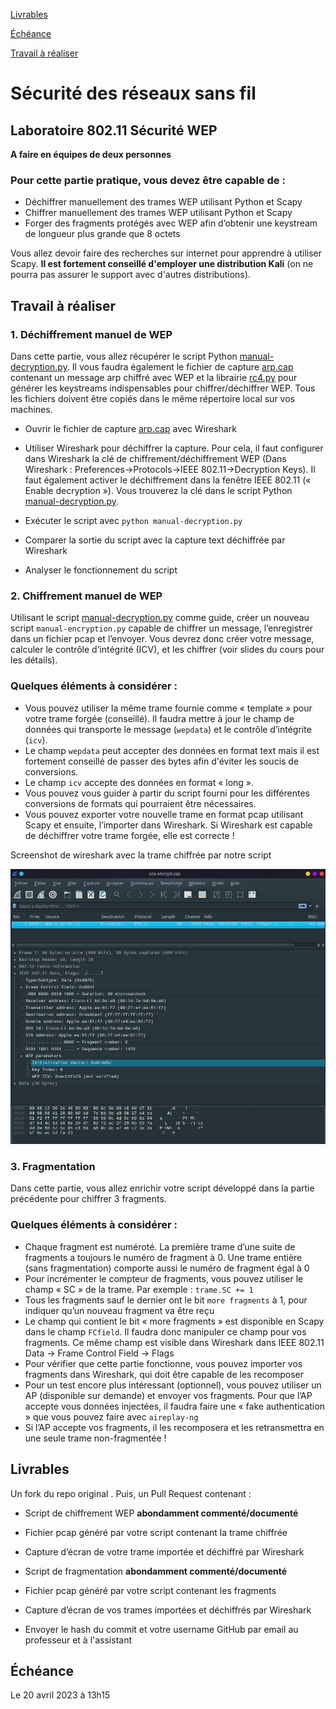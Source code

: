[Livrables](#livrables)

[Échéance](#échéance)

[Travail à réaliser](#travail-à-réaliser)

# Sécurité des réseaux sans fil

## Laboratoire 802.11 Sécurité WEP

__A faire en équipes de deux personnes__

### Pour cette partie pratique, vous devez être capable de :

* Déchiffrer manuellement des trames WEP utilisant Python et Scapy
* Chiffrer manuellement des trames WEP utilisant Python et Scapy
* Forger des fragments protégés avec WEP afin d’obtenir une keystream de longueur plus grande que 8 octets


Vous allez devoir faire des recherches sur internet pour apprendre à utiliser Scapy. __Il est fortement conseillé d'employer une distribution Kali__ (on ne pourra pas assurer le support avec d'autres distributions). 


## Travail à réaliser

### 1. Déchiffrement manuel de WEP

Dans cette partie, vous allez récupérer le script Python [manual-decryption.py](files/manual-decryption.py). Il vous faudra également le fichier de capture [arp.cap](files/arp.cap) contenant un message arp chiffré avec WEP et la librairie [rc4.py](files/rc4.py) pour générer les keystreams indispensables pour chiffrer/déchiffrer WEP. Tous les fichiers doivent être copiés dans le même répertoire local sur vos machines.

- Ouvrir le fichier de capture [arp.cap](files/arp.cap) avec Wireshark
   
- Utiliser Wireshark pour déchiffrer la capture. Pour cela, il faut configurer dans Wireshark la clé de chiffrement/déchiffrement WEP (Dans Wireshark : Preferences&rarr;Protocols&rarr;IEEE 802.11&rarr;Decryption Keys). Il faut également activer le déchiffrement dans la fenêtre IEEE 802.11 (« Enable decryption »). Vous trouverez la clé dans le script Python [manual-decryption.py](files/manual-decryption.py).
   
- Exécuter le script avec `python manual-decryption.py`
   
- Comparer la sortie du script avec la capture text déchiffrée par Wireshark
   
- Analyser le fonctionnement du script

### 2. Chiffrement manuel de WEP

Utilisant le script [manual-decryption.py](files/manual-decryption.py) comme guide, créer un nouveau script `manual-encryption.py` capable de chiffrer un message, l’enregistrer dans un fichier pcap et l’envoyer.
Vous devrez donc créer votre message, calculer le contrôle d’intégrité (ICV), et les chiffrer (voir slides du cours pour les détails).


### Quelques éléments à considérer :

- Vous pouvez utiliser la même trame fournie comme « template » pour votre trame forgée (conseillé). Il faudra mettre à jour le champ de données qui transporte le message (`wepdata`) et le contrôle d’intégrite (`icv`).
- Le champ `wepdata` peut accepter des données en format text mais il est fortement conseillé de passer des bytes afin d'éviter les soucis de conversions.
- Le champ `icv` accepte des données en format « long ».
- Vous pouvez vous guider à partir du script fourni pour les différentes conversions de formats qui pourraient être nécessaires.
- Vous pouvez exporter votre nouvelle trame en format pcap utilisant Scapy et ensuite, l’importer dans Wireshark. Si Wireshark est capable de déchiffrer votre trame forgée, elle est correcte !

Screenshot de wireshark avec la trame chiffrée par notre script

![Resultat wireshark](files/arp-encrypt.png)

### 3. Fragmentation

Dans cette partie, vous allez enrichir votre script développé dans la partie précédente pour chiffrer 3 fragments.

### Quelques éléments à considérer :

- Chaque fragment est numéroté. La première trame d’une suite de fragments a toujours le numéro de fragment à 0. Une trame entière (sans fragmentation) comporte aussi le numéro de fragment égal à 0
- Pour incrémenter le compteur de fragments, vous pouvez utiliser le champ « SC » de la trame. Par exemple : `trame.SC += 1`
- Tous les fragments sauf le dernier ont le bit `more fragments` à 1, pour indiquer qu’un nouveau fragment va être reçu
- Le champ qui contient le bit « more fragments » est disponible en Scapy dans le champ `FCfield`. Il faudra donc manipuler ce champ pour vos fragments. Ce même champ est visible dans Wireshark dans IEEE 802.11 Data &rarr; Frame Control Field &rarr; Flags
- Pour vérifier que cette partie fonctionne, vous pouvez importer vos fragments dans Wireshark, qui doit être capable de les recomposer
- Pour un test encore plus intéressant (optionnel), vous pouvez utiliser un AP (disponible sur demande) et envoyer vos fragments. Pour que l’AP accepte vous données injectées, il faudra faire une « fake authentication » que vous pouvez faire avec `aireplay-ng`
- Si l’AP accepte vos fragments, il les recomposera et les retransmettra en une seule trame non-fragmentée !

## Livrables

Un fork du repo original . Puis, un Pull Request contenant :

-	Script de chiffrement WEP **abondamment commenté/documenté**
  - Fichier pcap généré par votre script contenant la trame chiffrée
  - Capture d’écran de votre trame importée et déchiffré par Wireshark
-	Script de fragmentation **abondamment commenté/documenté**
  - Fichier pcap généré par votre script contenant les fragments
  - Capture d’écran de vos trames importées et déchiffrés par Wireshark 

-	Envoyer le hash du commit et votre username GitHub par email au professeur et à l'assistant


## Échéance

Le 20 avril 2023 à 13h15
